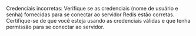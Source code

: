 Credenciais incorretas: Verifique se as credenciais (nome de usuário e senha) fornecidas para se conectar ao servidor Redis estão corretas. Certifique-se de que você esteja usando as credenciais válidas e que tenha permissão para se conectar ao servidor.
